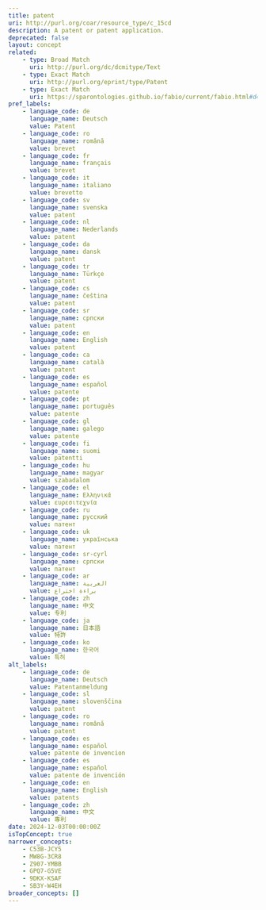 ```yaml
---
title: patent
uri: http://purl.org/coar/resource_type/c_15cd
description: A patent or patent application.
deprecated: false
layout: concept
related:
    - type: Broad Match
      uri: http://purl.org/dc/dcmitype/Text
    - type: Exact Match
      uri: http://purl.org/eprint/type/Patent
    - type: Exact Match
      uri: https://sparontologies.github.io/fabio/current/fabio.html#d4e4551
pref_labels:
    - language_code: de
      language_name: Deutsch
      value: Patent
    - language_code: ro
      language_name: română
      value: brevet
    - language_code: fr
      language_name: français
      value: brevet
    - language_code: it
      language_name: italiano
      value: brevetto
    - language_code: sv
      language_name: svenska
      value: patent
    - language_code: nl
      language_name: Nederlands
      value: patent
    - language_code: da
      language_name: dansk
      value: patent
    - language_code: tr
      language_name: Türkçe
      value: patent
    - language_code: cs
      language_name: čeština
      value: patent
    - language_code: sr
      language_name: српски
      value: patent
    - language_code: en
      language_name: English
      value: patent
    - language_code: ca
      language_name: català
      value: patent
    - language_code: es
      language_name: español
      value: patente
    - language_code: pt
      language_name: português
      value: patente
    - language_code: gl
      language_name: galego
      value: patente
    - language_code: fi
      language_name: suomi
      value: patentti
    - language_code: hu
      language_name: magyar
      value: szabadalom
    - language_code: el
      language_name: Ελληνικά
      value: ευρεσιτεχνία
    - language_code: ru
      language_name: русский
      value: патент
    - language_code: uk
      language_name: українська
      value: патент
    - language_code: sr-cyrl
      language_name: српски
      value: патент
    - language_code: ar
      language_name: العربية
      value: براءة اختراع
    - language_code: zh
      language_name: 中文
      value: 专利
    - language_code: ja
      language_name: 日本語
      value: 特許
    - language_code: ko
      language_name: 한국어
      value: 특허
alt_labels:
    - language_code: de
      language_name: Deutsch
      value: Patentanmeldung
    - language_code: sl
      language_name: slovenščina
      value: patent
    - language_code: ro
      language_name: română
      value: patent
    - language_code: es
      language_name: español
      value: patente de invencion
    - language_code: es
      language_name: español
      value: patente de invención
    - language_code: en
      language_name: English
      value: patents
    - language_code: zh
      language_name: 中文
      value: 專利
date: 2024-12-03T00:00:00Z
isTopConcept: true
narrower_concepts:
    - C53B-JCY5
    - MW8G-3CR8
    - Z907-YMBB
    - GPQ7-G5VE
    - 9DKX-KSAF
    - SB3Y-W4EH
broader_concepts: []
---
```


